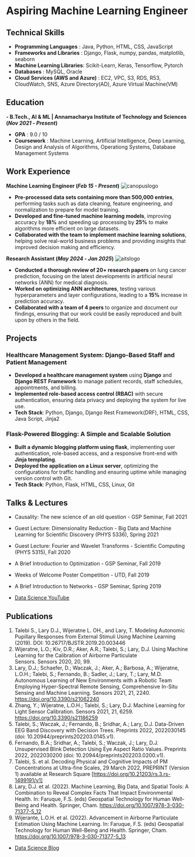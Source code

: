 # Aspiring Machine Learning Engineer

## Technical Skills
- **Programming Languages** : Java, Python, HTML, CSS, JavaScript
- **Frameworks and Libraries** : Django, Flask, numpy, pandas, matplotlib, seaborn
- **Machine Learning Libraries**: Scikit-Learn, Keras, Tensorflow, Pytorch
- **Databases** : MySQL, Oracle
- **Cloud Services (AWS and Azure)** : EC2, VPC, S3, RDS, R53, CloudWatch, SNS, Azure Directory(AD), Azure Virtual Machine(VM)

## Education
**- B.Tech., AI & ML | Annamacharya Institute of Technology and Sciences (_Nov 2021_ - _Present_)**
   - **GPA** : 9.0 / 10
   - **Coursework** : Machine Learning, Artificial Intelligence, Deep Learning, Design and Analysis of Algorithms, Operationg Systems, Database Management Systems    					       		

## Work Experience
**Machine Learning Engineer (_Feb 15 - Present_)**
![canopuslogo](https://github.com/user-attachments/assets/a8274bf1-5672-46e7-9721-fc40f6426196)

-  **Pre-processed data sets containing more than 500,000 entries**, performing tasks such as data cleaning, feature
 engineering, and normalization to prepare for model training.
- **Developed and fine-tuned machine learning models**, improving accuracy by **18%** and speeding up processing by **25%**
 to make algorithms more efficient on large datasets.
- **Collaborated with the team to implement machine learning solutions**, helping solve real-world business problems
 and providing insights that improved decision making and efficiency.

**Research Assistant (_May 2024_ - _Jan 2025_)**
![aitslogo](https://github.com/user-attachments/assets/8cb359e1-8b53-4294-ab93-bd1887c9413d)

-  **Conducted a thorough review of 20+ research papers** on lung cancer prediction, focusing on the latest developments
 in artificial neural networks (ANN) for medical diagnosis.
- **Worked on optimizing ANN architectures**, testing various hyperparameters and layer configurations, leading to a **15%**
 increase in prediction accuracy.
- **Collaborated with a team of 4 peers** to organize and document our findings, ensuring that our work could be easily
 reproduced and built upon by others in the field.

## Projects
### Healthcare Management System: Django-Based Staff and Patient Management
- **Developed a healthcare management system** using **Django** and **Django REST Framework** to manage patient
 records, staff schedules, appointments, and billing.
-  **Implemented role-based access control (RBAC)** with secure authentication, ensuring data privacy and deploying the
 system for live use.
- **Tech Stack**: Python, Django, Django Rest Framework(DRF), HTML, CSS, Java Script, Jinja2

###  Flask-Powered Blogging: A Simple and Scalable Solution
-  **Built a dynamic blogging platform using flask**, implementing user authentication, role-based access, and a responsive
 front-end with **Jinja templating**.
- **Deployed the application on a Linux server**, optimizing the configurations for traffic handling and ensuring uptime
 while managing version control with Git.
- **Tech Stack**: Python, Flask, HTML, CSS, Linux, Git



## Talks & Lectures
- Causality: The new science of an old question - GSP Seminar, Fall 2021
- Guest Lecture: Dimensionality Reduction - Big Data and Machine Learning for Scientific Discovery (PHYS 5336), Spring 2021
- Guest Lecture: Fourier and Wavelet Transforms - Scientific Computing (PHYS 5315), Fall 2020
- A Brief Introduction to Optimization - GSP Seminar, Fall 2019
- Weeks of Welcome Poster Competition - UTD, Fall 2019
- A Brief Introduction to Networks - GSP Seminar, Spring 2019

- [Data Science YouTube](https://www.youtube.com/channel/UCa9gErQ9AE5jT2DZLjXBIdA)

## Publications
1. Talebi S., Lary D.J., Wijeratne L. OH., and Lary, T. Modeling Autonomic Pupillary Responses from External Stimuli Using Machine Learning (2019). DOI: 10.26717/BJSTR.2019.20.003446
2. Wijeratne, L.O.; Kiv, D.R.; Aker, A.R.; Talebi, S.; Lary, D.J. Using Machine Learning for the Calibration of Airborne Particulate Sensors. Sensors 2020, 20, 99.
3. Lary, D.J.; Schaefer, D.; Waczak, J.; Aker, A.; Barbosa, A.; Wijeratne, L.O.H.; Talebi, S.; Fernando, B.; Sadler, J.; Lary, T.; Lary, M.D. Autonomous Learning of New Environments with a Robotic Team Employing Hyper-Spectral Remote Sensing, Comprehensive In-Situ Sensing and Machine Learning. Sensors 2021, 21, 2240. https://doi.org/10.3390/s21062240
4. Zhang, Y.; Wijeratne, L.O.H.; Talebi, S.; Lary, D.J. Machine Learning for Light Sensor Calibration. Sensors 2021, 21, 6259. https://doi.org/10.3390/s21186259
5. Talebi, S.; Waczak, J.; Fernando, B.; Sridhar, A.; Lary, D.J. Data-Driven EEG Band Discovery with Decision Trees. Preprints 2022, 2022030145 (doi: 10.20944/preprints202203.0145.v1).
6. Fernando, B.A.; Sridhar, A.; Talebi, S.; Waczak, J.; Lary, D.J. Unsupervised Blink Detection Using Eye Aspect Ratio Values. Preprints 2022, 2022030200 (doi: 10.20944/preprints202203.0200.v1).
7. Talebi, S. et al. Decoding Physical and Cognitive Impacts of PM Concentrations at Ultra-fine Scales, 29 March 2022, PREPRINT (Version 1) available at Research Square [https://doi.org/10.21203/rs.3.rs-1499191/v1]
8. Lary, D.J. et al. (2022). Machine Learning, Big Data, and Spatial Tools: A Combination to Reveal Complex Facts That Impact Environmental Health. In: Faruque, F.S. (eds) Geospatial Technology for Human Well-Being and Health. Springer, Cham. https://doi.org/10.1007/978-3-030-71377-5_12
9. Wijerante, L.O.H. et al. (2022). Advancement in Airborne Particulate Estimation Using Machine Learning. In: Faruque, F.S. (eds) Geospatial Technology for Human Well-Being and Health. Springer, Cham. https://doi.org/10.1007/978-3-030-71377-5_13

- [Data Science Blog](https://medium.com/@shawhin)
